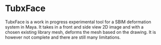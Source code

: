 # TubxFace   

TubxFace is a work in progress experimental tool for a SBIM deformation system in Maya.
It takes in a front and side view 2D image and with a chosen existing library mesh, deforms the mesh based on the drawing. It is however not complete and there are still many limitations.
